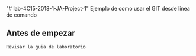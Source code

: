 "# lab-4C15-2018-1-JA-Project-1" 
	Ejemplo de como usar el GIT desde linea de comando
	

## Antes de empezar
	Revisar la guia de laboratorio